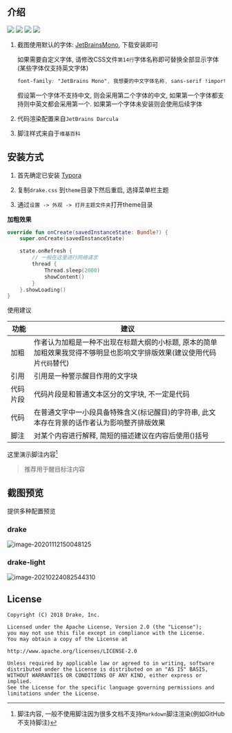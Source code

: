 ## 介绍

<p align="left">
<img src="https://img.shields.io/badge/GitHub-%E9%AB%98%E7%BA%A7%E9%94%AE%E7%9B%98%E4%BE%A0-brightgreen"/>
<img src="https://img.shields.io/badge/Theme-typora-orange.svg"/>
<img src="https://img.shields.io/badge/license-Apache-blue"/>
<a href="https://jq.qq.com/?_wv=1027&k=vWsXSNBJ"><img src="https://img.shields.io/badge/QQ群-752854893-blue"/></a>
</p>

1. 截图使用默认的字体: [JetBrainsMono](https://www.jetbrains.com/lp/mono/), 下载安装即可

   如果需要自定义字体, 请修改CSS文件`第14行`字体名称即可替换全部显示字体(某些字体仅支持英文字体)

   ```css
   font-family: "JetBrains Mono", 我想要的中文字体名称, sans-serif !important;
   ```

   假设第一个字体不支持中文, 则会采用第二个字体的中文, 如果第一个字体都支持则中英文都会采用第一个. 如果第一个字体未安装则会使用后续字体

   

2. 代码渲染配置来自`JetBrains Darcula`

3. 脚注样式来自于`维基百科`

## 安装方式

1. 首先确定已安装 [Typora](https://typora.io/)

2. 复制`drake.css` 到`theme`目录下然后重启, 选择菜单栏主题

3. 通过`设置 -> 外观 -> 打开主题文件夹`打开theme目录



**加粗效果**

```kotlin
override fun onCreate(savedInstanceState: Bundle?) {
    super.onCreate(savedInstanceState)

    state.onRefresh {
        // 一般在这里进行网络请求
        thread {
            Thread.sleep(2000)
            showContent()
        }
    }.showLoading()
}
```



使用建议

| 功能     | 建议                                                         |
| -------- | ------------------------------------------------------------ |
| 加粗     | 作者认为加粗是一种不出现在标题大纲的小标题, 原本的简单加粗效果我觉得不够明显也影响文字排版效果(建议使用代码片`代码`替代) |
| 引用     | 引用是一种警示醒目作用的文字块                               |
| 代码片段 | 代码片段是和普通文本区分的文字块, 不一定是代码               |
| 代码     | 在普通文字中一小段具备特殊含义(标记醒目)的字符串, 此文本存在背景的话作者认为影响整齐排版效果 |
| 脚注     | 对某个内容进行解释, 简短的描述建议在内容后使用()括号         |



这里演示脚注内容[^2]

> 推荐用于醒目标注内容



[^2]: 脚注内容, 一般不使用脚注因为很多文档不支持`Markdown`脚注渲染(例如GitHub不支持脚注)

## 截图预览

提供多种配置预览

### drake

![image-20201112150048125](https://raw.githubusercontent.com/liangjingkanji/DrakeTyporaTheme/master/thumbnail.png)





### drake-light

![image-20210224082544310](https://i.imgur.com/sKNZMk2.png)

## License

```
Copyright (C) 2018 Drake, Inc.

Licensed under the Apache License, Version 2.0 (the "License");
you may not use this file except in compliance with the License.
You may obtain a copy of the License at

http://www.apache.org/licenses/LICENSE-2.0

Unless required by applicable law or agreed to in writing, software
distributed under the License is distributed on an "AS IS" BASIS,
WITHOUT WARRANTIES OR CONDITIONS OF ANY KIND, either express or implied.
See the License for the specific language governing permissions and
limitations under the License.
```


